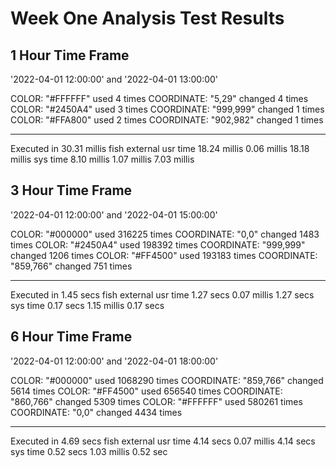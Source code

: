 # Week One Analysis Test Results

## 1 Hour Time Frame 
'2022-04-01 12:00:00' and '2022-04-01 13:00:00'

        
COLOR: "#FFFFFF" used 4 times
COORDINATE:  "5,29" changed 4 times
COLOR: "#2450A4" used 3 times
COORDINATE:  "999,999" changed 1 times
COLOR: "#FFA800" used 2 times
COORDINATE:  "902,982" changed 1 times

________________________________________________________
Executed in   30.31 millis    fish           external
   usr time   18.24 millis    0.06 millis   18.18 millis
   sys time    8.10 millis    1.07 millis    7.03 millis

## 3 Hour Time Frame
'2022-04-01 12:00:00' and '2022-04-01 15:00:00'

        
COLOR: "#000000" used 316225 times
COORDINATE:  "0,0" changed 1483 times
COLOR: "#2450A4" used 198392 times
COORDINATE:  "999,999" changed 1206 times
COLOR: "#FF4500" used 193183 times
COORDINATE:  "859,766" changed 751 times

________________________________________________________
Executed in    1.45 secs    fish           external
   usr time    1.27 secs    0.07 millis    1.27 secs
   sys time    0.17 secs    1.15 millis    0.17 secs

## 6 Hour Time Frame
'2022-04-01 12:00:00' and '2022-04-01 18:00:00'

        
COLOR: "#000000" used 1068290 times
COORDINATE:  "859,766" changed 5614 times
COLOR: "#FF4500" used 656540 times
COORDINATE:  "860,766" changed 5309 times
COLOR: "#FFFFFF" used 580261 times
COORDINATE:  "0,0" changed 4434 times

________________________________________________________
Executed in    4.69 secs    fish           external
   usr time    4.14 secs    0.07 millis    4.14 secs
   sys time    0.52 secs    1.03 millis    0.52 sec
